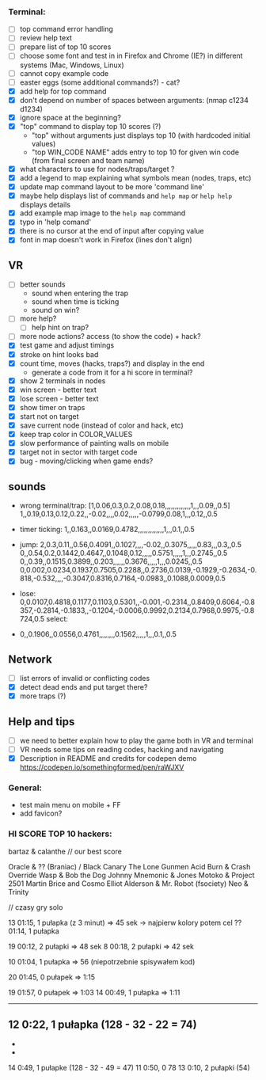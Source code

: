 ### Terminal:
- [ ] top command error handling
- [ ] review help text
- [ ] prepare list of top 10 scores
- [ ] choose some font and test in in Firefox and Chrome (IE?) in different systems (Mac, Windows, Linux)
- [ ] cannot copy example code
- [ ] easter eggs (some additional commands?) - cat?
- [x] add help for top command
- [x] don't depend on number of spaces between arguments: (nmap   c1234      d1234)
- [x] ignore space at the beginning?
- [x] "top" command to display top 10 scores (?)
  - "top" without arguments just displays top 10 (with hardcoded initial values)
  - "top WIN_CODE NAME" adds entry to top 10 for given win code (from final screen and team name)
- [x] what characters to use for nodes/traps/target ?
- [x] add a legend to map explaining what symbols mean (nodes, traps, etc)
- [x] update map command layout to be more 'command line'
- [x] maybe help displays list of commands and `help map` or `help help` displays details
- [x] add example map image to the `help map` command
- [x] typo in 'help comand'
- [x] there is no cursor at the end of input after copying value
- [x] font in map doesn't work in Firefox (lines don't align)

## VR

- [ ] better sounds
  - sound when entering the trap
  - sound when time is ticking
  - sound on win?
- [ ] more help?
  - [ ] help hint on trap?
- [ ] more node actions? access (to show the code) + hack?
- [x] test game and adjust timings
- [x] stroke on hint looks bad
- [x] count time, moves (hacks, traps?) and display in the end
  - generate a code from it for a hi score in terminal?
- [x] show 2 terminals in nodes
- [x] win screen - better text
- [x] lose screen - better text
- [x] show timer on traps
- [x] start not on target
- [x] save current node (instead of color and hack, etc)
- [x] keep trap color in COLOR_VALUES
- [x] slow performance of painting walls on mobile
- [x] target not in sector with target code
- [x] bug - moving/clicking when game ends?

## sounds
- wrong terminal/trap:
[1,0.06,0.3,0.2,0.08,0.18,,,,,,,,,,,,,1,,,0.09,,0.5]
1,,0.19,0.13,0.12,0.22,,-0.02,,,,0.02,,,,,-0.0799,0.08,1,,,0.12,,0.5

- timer ticking: 1,,0.163,,0.0169,0.4782,,,,,,,,,,,,,1,,,0.1,,0.5
- jump: 2,0.3,0.11,,0.56,0.4091,,0.1027,,,,-0.02,,0.3075,,,,,0.83,,,0.3,,0.5
0,,0.54,0.2,0.1442,0.4647,,0.1048,0.12,,,,,0.5751,,,,,1,,,0.2745,,0.5
0,,0.39,,0.1515,0.3899,,0.203,,,,,,0.3676,,,,,1,,,0.0245,,0.5
0,0.002,0.0234,0.1937,0.7505,0.2288,,0.2736,0.0139,-0.1929,-0.2634,-0.818,-0.532,,,,-0.3047,0.8316,0.7164,-0.0983,,0.1088,0.0009,0.5

- lose: 0,0.0107,0.4818,0.1177,0.1103,0.5301,,-0.001,-0.2314,,0.8409,0.6064,-0.8357,-0.2814,-0.1833,,-0.1204,-0.0006,0.9992,0.2134,0.7968,0.9975,-0.8724,0.5
select:
- 0,,0.1906,,0.0556,0.4761,,,,,,,,0.1562,,,,,1,,,0.1,,0.5


## Network

- [ ] list errors of invalid or conflicting codes
- [x] detect dead ends and put target there?
- [x] more traps (?)

## Help and tips

- [ ] we need to better explain how to play the game both in VR and terminal
- [ ] VR needs some tips on reading codes, hacking and navigating
- [x] Description in README and credits for codepen demo https://codepen.io/somethingformed/pen/raWJXV

### General:

- test main menu on mobile + FF
- add favicon?


### HI SCORE TOP 10 hackers:

bartaz & calanthe // our best score

Oracle & ?? (Braniac) / Black Canary
The Lone Gunmen
Acid Burn & Crash Override
Wasp & Bob the Dog
Johnny Mnemonic & Jones
Motoko & Project 2501
Martin Brice and Cosmo
Elliot Alderson & Mr. Robot (fsociety)
Neo & Trinity


// czasy gry solo

13 01:15, 1 pułapka (z 3 minut) => 45 sek -> najpierw kolory potem cel
?? 01:14, 1 pułapka

19 00:12, 2 pułapki             => 48 sek
 8 00:18, 2 pułapki             => 42 sek

10 01:04, 1 pułapka             => 56 (niepotrzebnie spisywałem kod)

20 01:45, 0 pułapek             => 1:15

19 01:57, 0 pułapek             => 1:03
14 00:49, 1 pułapka             => 1:11

---

12 0:22, 1 pułapka (128 - 32 - 22 = 74)
-
-
-
14 0:49, 1 pułapke (128 - 32 - 49 = 47)
11 0:50, 0          78
13 0:10, 2 pułapki (54)
